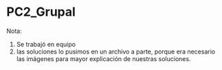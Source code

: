 # PC2_Grupal
Nota:
1) Se trabajó en equipo
2) las soluciones lo pusimos en un archivo a parte,
   porque era necesario las imágenes para mayor explicación de nuestras soluciones.
 
